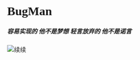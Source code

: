 # <font face="STCAIYUN">BugMan</font>
##### 容易实现的 他不是梦想  轻言放弃的 他不是诺言

![续续](https://i.loli.net/2019/12/31/NQZSM54bfDCEmIx.png)
